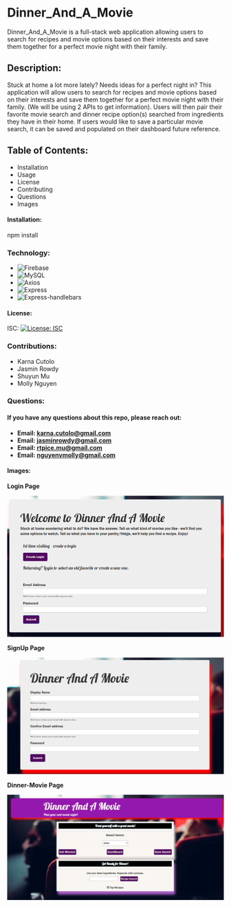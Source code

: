 # Dinner_And_A_Movie
Dinner_And_A_Movie is a full-stack web application allowing users to search for recipes and movie options based on their interests and save them together for a perfect movie night with their family.   

 ## Description: 
 Stuck at home a lot more lately? Needs ideas for a perfect night in? This application will allow users to search for recipes and movie options based on their interests and save them together for a perfect movie night with their family. (We will be using 2 APIs to get information). Users will then pair their favorite movie search and dinner recipe option(s) searched from ingredients they have in their home.  If users would like to save a particular movie search, it can be saved and populated on their dashboard future reference.
 
 ## Table of Contents: 
  * Installation 
  * Usage 
  * License 
  * Contributing 
  * Questions 
  * Images 
   
   #### Installation: 

   npm install
   
   ### Technology: 
   * ![Firebase](https://firebase.google.com/)
   * ![MySQL](https://www.mysql.com/)
   * ![Axios](https://www.npmjs.com/package/axios)
   * ![Express](https://expressjs.com/)
   * ![Express-handlebars](https://npmjs.com/package/express-handlebars)

 
   
   #### License: 

   ISC: [![License: ISC](https://img.shields.io/badge/License-ISC-blue.svg)](https://opensource.org/licenses/ISC)
   
   ### Contributions: 
   
   * Karna Cutolo
   * Jasmin Rowdy
   * Shuyun Mu
   * Molly Nguyen
   
   

   ### Questions: 
   
   #### If you have any questions about this repo, please reach out: 

   * **Email: karna.cutolo@gmail.com**
   * **Email: jasminrowdy@gmail.com**
   * **Email: rtpice.mu@gmail.com**
   * **Email: nguyenvmolly@gmail.com**
     
   #### Images: 

   **Login Page**

   ![Login Page](./public/assets/images/Login.png)

   **SignUp Page**

   ![SignUp Page](./public/assets/images/SignUp.png)

   **Dinner-Movie Page**


   ![Dinner-Movie Page](./public/assets/images/dm.png)

